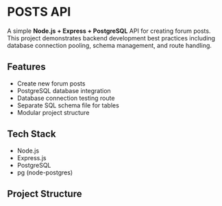 # POSTS API

A simple **Node.js + Express + PostgreSQL** API for creating forum posts. This project demonstrates backend development best practices including database connection pooling, schema management, and route handling.

## Features

- Create new forum posts
- PostgreSQL database integration
- Database connection testing route
- Separate SQL schema file for tables
- Modular project structure

## Tech Stack

- Node.js
- Express.js
- PostgreSQL
- pg (node-postgres)

## Project Structure

